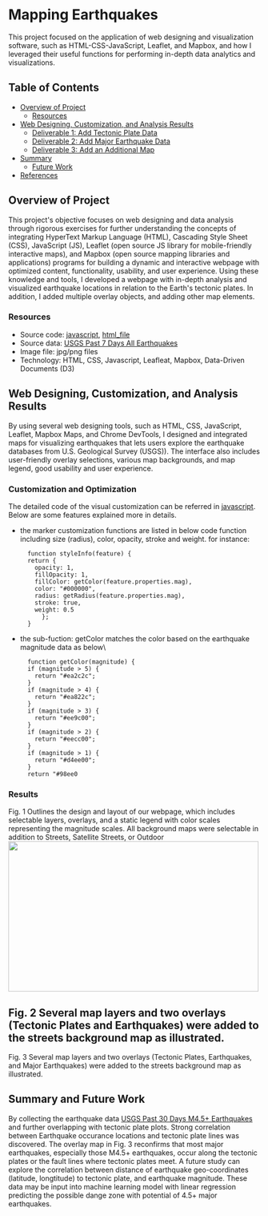 # Mapping Earthquakes

This project focused on the application of web designing and visualization software, such as HTML-CSS-JavaScript, Leaflet, and Mapbox, and how I leveraged their useful functions for performing in-depth data analytics and visualizations.

## Table of Contents

- [Overview of Project](#overview-of-project)
  - [Resources](#resources)
- [Web Designing, Customization, and Analysis Results](#web-designing-customization-and-analysis-results)
  - [Deliverable 1: Add Tectonic Plate Data](#deliverable-1-add-tectonic-plate-data)
  - [Deliverable 2: Add Major Earthquake Data](#deliverable-2-add-major-earthquake-data)
  - [Deliverable 3: Add an Additional Map](#deliverable-3-add-an-additional-map)
- [Summary](#summary)
  - [Future Work](#future-work)
- [References](#references)

## Overview of Project

This project's objective focuses on web designing and data analysis through rigorous exercises for further understanding the concepts of integrating HyperText Markup Language (HTML), Cascading Style Sheet (CSS), JavaScript (JS), Leaflet (open source JS library for mobile-friendly interactive maps), and Mapbox (open source mapping libraries and applications) programs for building a dynamic and interactive webpage with optimized content, functionality, usability, and user experience. Using these knowledge and tools, I developed a webpage with in-depth analysis and visualized earthquake locations in relation to the Earth's tectonic plates. In addition, I added multiple overlay objects, and adding other map elements. 

### Resources

- Source code: [javascript](https://github.com/chris820629/Mapping_Earthquakes/blob/main/Earthquake_Challenge/static/js/challenge_logic.js), [html_file](https://github.com/chris820629/Mapping_Earthquakes/blob/main/Earthquake_Challenge/index.html)
- Source data: [USGS Past 7 Days All Earthquakes](https://earthquake.usgs.gov/earthquakes/feed/v1.0/summary/all_week.geojson)
- Image file: jpg/png files
- Technology: HTML, CSS, Javascript, Leafleat, Mapbox, Data-Driven Documents (D3)

## Web Designing, Customization, and Analysis Results

By using several web designing tools, such as HTML, CSS, JavaScript, Leaflet, Mapbox Maps, and Chrome DevTools, I designed and integrated maps for visualizing earthquakes that lets users explore the earthquake databases from U.S. Geological Survey (USGS)). The interface also includes user-friendly overlay selections, various map backgrounds, and map legend, good usability and user experience.

### Customization and Optimization

The detailed code of the visual customization can be referred in [javascript](https://github.com/chris820629/Mapping_Earthquakes/blob/main/Earthquake_Challenge/static/js/challenge_logic.js). Below are some features explained more in details.

- the marker customization functions are listed in below code function including size (radius), color, opacity, stroke and weight. for instance:
  ```
    function styleInfo(feature) {
    return {
      opacity: 1,
      fillOpacity: 1,
      fillColor: getColor(feature.properties.mag),
      color: "#000000",
      radius: getRadius(feature.properties.mag),
      stroke: true,
      weight: 0.5
        };
    }
  ```

- the sub-fuction: getColor matches the color based on the earthquake magnitude data as below\
  ```
    function getColor(magnitude) {
    if (magnitude > 5) {
      return "#ea2c2c";
    }
    if (magnitude > 4) {
      return "#ea822c"; 
    }
    if (magnitude > 3) {
      return "#ee9c00";
    }
    if (magnitude > 2) {
      return "#eecc00";
    }
    if (magnitude > 1) {
      return "#d4ee00";
    }
    return "#98ee0
  ```

### Results 

Fig. 1 Outlines the design and layout of our webpage, which includes selectable layers, overlays, and a static legend with color scales representing the magnitude scales. All background maps were selectable in addition to Streets, Satellite Streets, or Outdoor
<img src="https://github.com/chris820629/Mapping_Earthquakes/blob/main/Resources/Image_1.png" width="500" height='300'>  

Fig. 2 Several map layers and two overlays (Tectonic Plates and Earthquakes) were added to the streets background map as illustrated.
---- 
Fig. 3 Several map layers and two overlays (Tectonic Plates, Earthquakes, and Major Earthquakes) were added to the streets background map as illustrated.

## Summary and Future Work

By collecting the earthquake data [USGS Past 30 Days M4.5+ Earthquakes](https://earthquake.usgs.gov/earthquakes/feed/v1.0/summary/4.5_month.geojson) and further overlapping with tectonic plate plots. Strong correlation between Earthquake occurance locations and tectonic plate lines was discovered. The overlay map in Fig. 3 reconfirms that most major earthquakes, especially those M4.5+ earthquakes, occur along the tectonic plates or the fault lines where tectonic plates meet. A future study can explore the correlation between distance of earthquake geo-coordinates (latitude, longtitude) to tectonic plate, and earthquake magnitude. These data may be input into machine learning model with linear regression predicting the possible dange zone with potential of 4.5+ major earthquakes.

